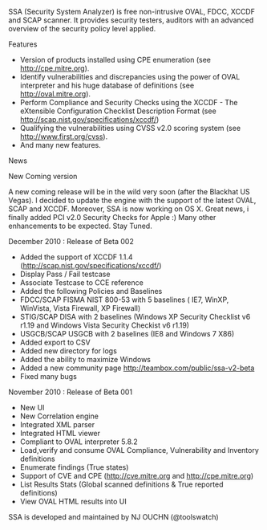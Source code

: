 SSA (Security System Analyzer) is free non-intrusive OVAL, FDCC, XCCDF and SCAP scanner. It provides security testers, auditors with an advanced overview of the security policy level applied. 

Features
* Version of products installed using CPE enumeration (see http://cpe.mitre.org). 
* Identify vulnerabilities and discrepancies using the power of OVAL interpreter and his huge database of definitions (see http://oval.mitre.org). 
* Perform Compliance and Security Checks using the XCCDF - The eXtensible Configuration Checklist Description Format (see http://scap.nist.gov/specifications/xccdf/) 
* Qualifying the vulnerabilities using CVSS v2.0 scoring system (see http://www.first.org/cvss). 
* And many new features. 

News

New Coming version

A new coming release will be in the wild very soon (after the Blackhat US Vegas). I decided to update the engine with the support of the latest OVAL, SCAP and XCCDF. Moreover, SSA is now working on OS X. Great news, i finally added PCI v2.0 Security Checks for Apple :) Many other enhancements to be expected. Stay Tuned. 

December 2010 : Release of Beta 002
* Added the support of XCCDF 1.1.4 (http://scap.nist.gov/specifications/xccdf/) 
* Display Pass / Fail testcase 
* Associate Testcase to CCE reference 
* Added the following Policies and Baselines 
 * FDCC/SCAP FISMA NIST 800-53 with 5 baselines ( IE7, WinXP, WinVista, Vista Firewall, XP Firewall) 
 * STIG/SCAP DISA with 2 baselines (Windows XP Security Checklist v6 r1.19 and Windows Vista Security Checkist v6 r1.19) 
 * USGCB/SCAP USGCB with 2 baselines (IE8 and Windows 7 X86) 
* Added export to CSV 
* Added new directory for logs 
* Added the ability to maximize Windows 
* Added a new community page http://teambox.com/public/ssa-v2-beta 
* Fixed many bugs 

November 2010 : Release of Beta 001
* New UI 
* New Correlation engine 
* Integrated XML parser 
* Integrated HTML viewer 
* Compliant to OVAL interpreter 5.8.2 
* Load,verify and consume OVAL Compliance, Vulnerability and Inventory definitions 
* Enumerate findings (True states) 
* Support of CVE and CPE (http://cve.mitre.org and http://cpe.mitre.org) 
* List Results Stats (Global scanned definitions & True reported definitions) 
* View OVAL HTML results into UI 

SSA is developed and maintained by NJ OUCHN (@toolswatch) 
